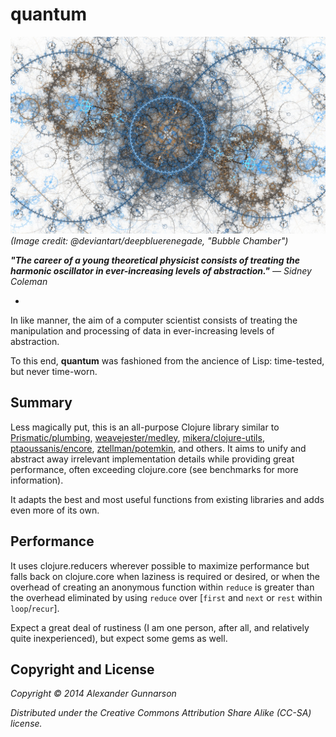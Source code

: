 quantum
==========
![](resources/images/quantum.jpg)
*(Image credit: @deviantart/deepbluerenegade, "Bubble Chamber")*

***"The career of a young theoretical physicist consists of treating the harmonic oscillator in ever-increasing levels of abstraction."*** *— Sidney Coleman*

-

In like manner, the aim of a computer scientist consists of treating the manipulation and processing of data in ever-increasing levels of abstraction.

To this end, **quantum** was fashioned from the ancience of Lisp: time-tested, but never time-worn.

Summary
-
Less magically put, this is an all-purpose Clojure library similar to [Prismatic/plumbing](https://github.com/Prismatic/plumbing), [weavejester/medley](https://github.com/weavejester/medley), [mikera/clojure-utils](https://github.com/mikera/clojure-utils), [ptaoussanis/encore](https://github.com/ptaoussanis/encore), [ztellman/potemkin](https://github.com/ztellman/potemkin), and others. It aims to unify and abstract away irrelevant implementation details while providing great performance, often exceeding clojure.core (see benchmarks for more information).

It adapts the best and most useful functions from existing libraries and adds even more of its own.

Performance
-

It uses clojure.reducers wherever possible to maximize performance but falls back on clojure.core when laziness is required or desired, or when the overhead of creating an anonymous function within `reduce` is greater than the overhead eliminated by using `reduce` over [`first` and `next` or `rest` within `loop`/`recur`].

Expect a great deal of rustiness (I am one person, after all, and relatively quite inexperienced), but expect some gems as well.

Copyright and License
-
*Copyright © 2014 Alexander Gunnarson*

*Distributed under the Creative Commons Attribution Share Alike (CC-SA) license.*

